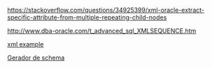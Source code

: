 https://stackoverflow.com/questions/34925399/xml-oracle-extract-specific-attribute-from-multiple-repeating-child-nodes


http://www.dba-oracle.com/t_advanced_sql_XMLSEQUENCE.htm


[xml example](https://docs.microsoft.com/en-us/previous-versions/windows/desktop/ms762271(v=vs.85))

[Gerador de schema](https://www.freeformatter.com/xsd-generator.html)
